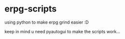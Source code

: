 # erpg-scripts
using python to make erpg grind easier :D

keep in mind u need pyautogui to make the scripts work...
